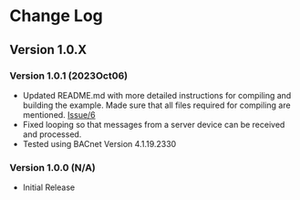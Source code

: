 # Change Log

## Version 1.0.X

### Version 1.0.1 (2023Oct06)

- Updated README.md with more detailed instructions for compiling and building the example. Made sure that all files required for compiling are mentioned. [Issue/6](https://github.com/chipkin/BACnetServerExamplePython/issues/6)
- Fixed looping so that messages from a server device can be received and processed.
- Tested using BACnet Version 4.1.19.2330

### Version 1.0.0 (N/A)

- Initial Release